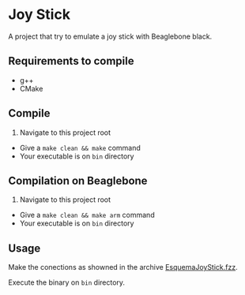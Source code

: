 # Joy Stick

A project that try to emulate a joy stick with Beaglebone black.

## Requirements to compile

+ g++
+ CMake

## Compile

1. Navigate to this project root
+ Give a `make clean && make` command
+ Your executable is on `bin` directory

## Compilation on Beaglebone

1. Navigate to this project root
+ Give a `make clean && make arm` command
+ Your executable is on `bin` directory

## Usage

Make the conections as showned in the archive [EsquemaJoyStick.fzz](https://github.com/DanielM08/Joy_Stick/blob/master/EsquemaJoyStick.fzz).

Execute the binary on `bin` directory.

